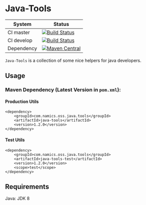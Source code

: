 # Java-Tools

System        | Status
--------------|------------------------------------------------        
CI master     | [![Build Status][travis-master]][travis-url]
CI develop    | [![Build Status][travis-develop]][travis-url]
Dependency    | [![Maven Central](https://maven-badges.herokuapp.com/maven-central/com.namics.oss.java.tools/java-tools/badge.svg)](https://maven-badges.herokuapp.com/maven-central/com.namics.oss.java.tools/java-tools)

`Java-Tools` is a collection of some nice helpers for java developers.

## Usage

### Maven Dependency (Latest Version in `pom.xml`):

#### Production Utils

	<dependency>
		<groupId>com.namics.oss.java.tools</groupId>
		<artifactId>java-tools</artifactId>
		<version>1.2.0</version>
	</dependency>

#### Test Utils


	<dependency>
		<groupId>com.namics.oss.java.tools</groupId>
		<artifactId>java-tools-test</artifactId>
		<version>1.2.0</version>
		<scope>test</scope>
	</dependency>

## Requirements	
Java: JDK 8  

	
[travis-master]: https://travis-ci.org/namics/java-tools.svg?branch=master
[travis-develop]: https://travis-ci.org/namics/java-tools.svg?branch=develop
[travis-url]: https://travis-ci.org/namics/java-tools